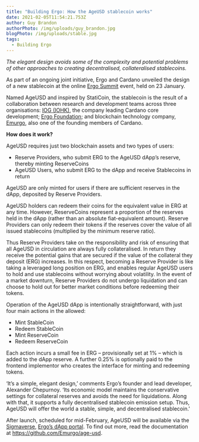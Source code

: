 ```yaml
---
title: "Building Ergo: How the AgeUSD stablecoin works"
date: 2021-02-05T11:54:21.753Z
author: Guy Brandon
authorPhoto: /img/uploads/guy_brandon.jpg
blogPhoto: /img/uploads/stable.jpg
tags:
  - Building Ergo
---
```

<!--StartFragment-->

*The elegant design avoids some of the complexity and potential problems of other approaches to creating decentralised, collateralised stablecoins.*

As part of an ongoing joint initiative, Ergo and Cardano unveiled the design of a new stablecoin at the online [Ergo Summit](https://www.youtube.com/watch?v=zG-rxMCDIa0&ab_channel=ErgoPlatform) event, held on 23 January.

Named AgeUSD and inspired by StatiCoin, the stablecoin is the result of a collaboration between research and development teams across three organisations: [IOG (IOHK)](https://iohk.io/en/), the company leading Cardano core development; [Ergo Foundation](https://ergoplatform.org/en/foundation/); and blockchain technology company, [Emurgo](https://emurgo.io/), also one of the founding members of Cardano.

**How does it work?**

AgeUSD requires just two blockchain assets and two types of users:

* Reserve Providers, who submit ERG to the AgeUSD dApp’s reserve, thereby minting ReserveCoins
* AgeUSD Users, who submit ERG to the dApp and receive Stablecoins in return

AgeUSD are only minted for users if there are sufficient reserves in the dApp, deposited by Reserve Providers.

AgeUSD holders can redeem their coins for the equivalent value in ERG at any time. However, ReserveCoins represent a proportion of the reserves held in the dApp (rather than an absolute fiat-equivalent amount). Reserve Providers can only redeem their tokens if the reserves cover the value of all issued stablecoins (multiplied by the minimum reserve ratio).

Thus Reserve Providers take on the responsibility and risk of ensuring that all AgeUSD in circulation are always fully collateralised. In return they receive the potential gains that are secured if the value of the collateral they deposit (ERG) increases. In this respect, becoming a Reserve Provider is like taking a leveraged long position on ERG, and enables regular AgeUSD users to hold and use stablecoins without worrying about volatility. In the event of a market downturn, Reserve Providers do not undergo liquidation and can choose to hold out for better market conditions before redeeming their tokens.

Operation of the AgeUSD dApp is intentionally straightforward, with just four main actions in the allowed:

* Mint StableCoin
* Redeem StableCoin
* Mint ReserveCoin
* Redeem ReserveCoin

Each action incurs a small fee in ERG – provisionally set at 1% – which is added to the dApp reserve. A further 0.25% is optionally paid to the frontend implementor who creates the interface for minting and redeeming tokens.

‘It’s a simple, elegant design,’ comments Ergo’s founder and lead developer, Alexander Chepurnoy. ‘Its economic model maintains the conservative settings for collateral reserves and avoids the need for liquidations. Along with that, it supports a fully decentralised stablecoin emission setup. Thus, AgeUSD will offer the world a stable, simple, and decentralised stablecoin.'

After launch, scheduled for mid-February, AgeUSD will be available via the [Sigmaverse](https://sigmaverse.io/), [Ergo’s dApp portal](https://ergoplatform.org/en/blog/2020-12-27-introducing-the-sigmaverse/). To find out more, read the documentation at <https://github.com/Emurgo/age-usd>.

<!--EndFragment-->
